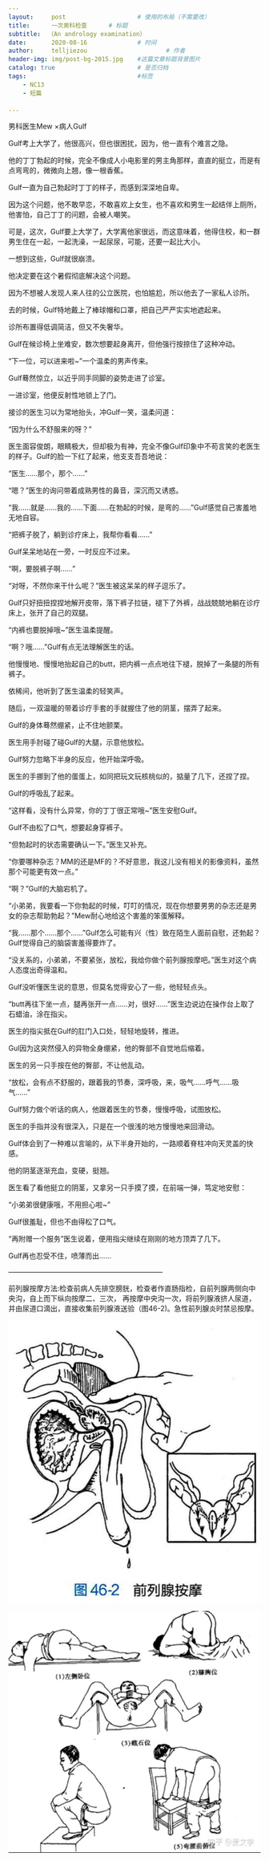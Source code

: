 ```yaml
---
layout:     post   				    # 使用的布局（不需要改）
title:      一次男科检查		# 标题 
subtitle:  （An andrology examination）
date:       2020-08-16 				# 时间
author:     telljiezou 						# 作者
header-img: img/post-bg-2015.jpg 	#这篇文章标题背景图片
catalog: true 						# 是否归档
tags:								#标签
    - NC13
    - 短篇
    
---
```

男科医生Mew ×病人Gulf

Gulf考上大学了，他很高兴，但也很困扰，因为，他一直有个难言之隐。

他的丁丁勃起的时候，完全不像成人小电影里的男主角那样，直直的挺立，而是有点弯弯的，微微向上翘，像一根香蕉。

Gulf一直为自己勃起时丁丁的样子，而感到深深地自卑。

因为这个问题，他不敢早恋，不敢喜欢上女生，也不喜欢和男生一起结伴上厕所，他害怕，自己丁丁的问题，会被人嘲笑。

可是，这次，Gulf要上大学了，大学离他家很远，而这意味着，他得住校，和一群男生住在一起，一起洗澡，一起尿尿，可能，还要一起比大小。

一想到这些，Gulf就很崩溃。

他决定要在这个暑假彻底解决这个问题。

因为不想被人发现人来人往的公立医院，也怕尴尬，所以他去了一家私人诊所。

去的时候，Gulf特地戴上了棒球帽和口罩，把自己严严实实地遮起来。

诊所布置得低调简洁，但又不失奢华。

Gulf在候诊椅上坐难安，数次想要起身离开，但他强行按捺住了这种冲动。

“下一位，可以进来啦~”一个温柔的男声传来。

Gulf蓦然惊立，以近乎同手同脚的姿势走进了诊室。

一进诊室，他便反射性地锁上了门。

接诊的医生习以为常地抬头，冲Gulf一笑，温柔问道：

“因为什么不舒服来的呀？”

医生面容俊朗，眼睛极大，但却极为有神，完全不像Gulf印象中不苟言笑的老医生的样子。Gulf的脸一下红了起来，他支支吾吾地说：

“医生……那个，那个……”

“嗯？”医生的询问带着成熟男性的鼻音，深沉而又诱惑。

“我……就是……我的……下面……在勃起的时候，是弯的……”Gulf感觉自己害羞地无地自容。

“把裤子脱了，躺到诊疗床上，我帮你看看……”

Gulf呆呆地站在一旁，一时反应不过来。

“啊，要脱裤子啊……”

“对呀，不然你来干什么呢？”医生被这呆呆的样子逗乐了。

Gulf只好扭扭捏捏地解开皮带，落下裤子拉链，褪下了外裤，战战兢兢地躺在诊疗床上，张开了自己的双腿。

“内裤也要脱掉哦~”医生温柔提醒。

“啊？哦……”Gulf有点无法理解医生的话。

他慢慢地、慢慢地抬起自己的butt，把内裤一点点地往下褪，脱掉了一条腿的所有裤子。

依稀间，他听到了医生温柔的轻笑声。

随后，一双温暖的带着诊疗手套的手就握住了他的阴茎，摆弄了起来。

Gulf的身体蓦然绷紧，止不住地颤栗。

医生用手肘碰了碰Gulf的大腿，示意他放松。

Gulf努力忽略下半身的反应，他开始深呼吸。

医生的手挪到了他的蛋蛋上，如同把玩文玩核桃似的，掂量了几下，还捏了捏。

Gulf的呼吸乱了起来。

“这样看，没有什么异常，你的丁丁很正常哦~”医生安慰Gulf。

Gulf不由松了口气，想要起身穿裤子。

“但勃起时的状态需要确认一下。”医生又补充。

“你要哪种杂志？MM的还是MF的？不好意思，我这儿没有相关的影像资料，虽然那个可能更有效一点。”

“啊？”Gulf的大脑宕机了。

“小弟弟，我要看一下你勃起的时候，叮叮的情况，现在你想要男男的杂志还是男女的杂志帮助勃起？”Mew耐心地给这个害羞的笨蛋解释。

“我……那个……那个……”Gulf怎么可能有兴（性）致在陌生人面前自慰，还勃起？Gulf觉得自己的脑袋害羞得要炸了。

“没关系的，小弟弟，不要紧张，放松，我给你做个前列腺按摩吧。”医生对这个病人态度出奇得温和。

Gulf没听懂医生说的意思，但莫名觉得安心了一些，他轻轻点头。

“butt再往下坐一点，腿再张开一点……对，很好……”医生边说边在操作台上取了石蜡油，涂在指尖。

医生的指尖抵在Gulf的肛门入口处，轻轻地旋转，推进。

Gul因为这突然侵入的异物全身绷紧，他的臀部不自觉地后缩着。

医生的另一只手按在他的臀部，不让他乱动。

“放松，会有点不舒服的，跟着我的节奏，深呼吸，来，吸气……呼气……吸气……”

Gulf努力做个听话的病人，他跟着医生的节奏，慢慢呼吸，试图放松。

医生的手指并没有很深入，只是在一个很浅的地方慢慢地来回滑动。

Gulf体会到了一种难以言喻的，从下半身开始的，一路顺着脊柱冲向天灵盖的快感。

他的阴茎逐渐充血，变硬，挺翘。

医生看了看他挺立的阴茎，又拿另一只手摸了摸，在前端一弹，笃定地安慰：

“小弟弟很健康哦，不用担心啦~”

Gulf很羞耻，但也不由得松了口气。

“再附赠一个服务”医生说着，便用指尖继续在刚刚的地方顶弄了几下。

Gulf再也忍受不住，喷薄而出……

——————————————————————

前列腺按摩方法:检查前病人先排空膀胱，检查者作直肠指检，自前列腺两侧向中央沟，自上而下纵向按摩二、三次， 再按摩中央沟一次，将前列腺液挤人尿道，并由尿道口滴出，直接收集前列腺液送验（图46-2)。急性前列腺炎时禁忌按摩。

![前列腺按摩](https://github.com/telljiezou/telljiezou.github.io/blob/master/img/%E5%89%8D%E5%88%97%E8%85%BA%E6%8C%89%E6%91%A9.png)

![泌尿外科检查](https://github.com/telljiezou/telljiezou.github.io/blob/master/img/%E6%B3%8C%E5%B0%BF%E5%A4%96%E7%A7%91%E6%A3%80%E6%9F%A5.jpg)
